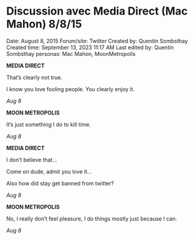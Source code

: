 # Discussion avec Media Direct (Mac Mahon) 8/8/15

Date: August 8, 2015
Forum/site: Twitter
Created by: Quentin Sombsthay
Created time: September 13, 2023 11:17 AM
Last edited by: Quentin Sombsthay
personas: Mac Mahon, MoonMetropolis

**MEDIA DIRECT**

That’s clearly not true.

I know you love fooling people. You clearly enjoy it.

*Aug 8*

**MOON METROPOLIS**

It’s just something I do to kill time.

*Aug 8*

**MEDIA DIRECT**

I don’t believe that…

Come on dude, admit you love it…

Also how did stay get banned from twitter?

*Aug 8*

**MOON METROPOLIS**

No, I really don’t feel pleasure, I do things mostly just because I can.

*Aug 8*